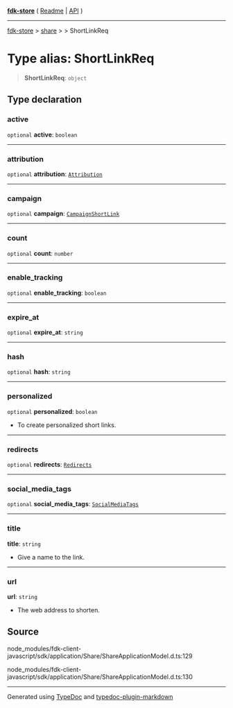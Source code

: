 [**fdk-store**](../../../README.md) ( [Readme](../../../README.md) \| [API](../../../API.md) )

---

[fdk-store](../../../API.md) > [share](../../README.md) > [<internal>](../README.md) > ShortLinkReq

# Type alias: ShortLinkReq

> **ShortLinkReq**: `object`

## Type declaration

### active

`optional` **active**: `boolean`

---

### attribution

`optional` **attribution**: [`Attribution`](type-alias.Attribution.md)

---

### campaign

`optional` **campaign**: [`CampaignShortLink`](type-alias.CampaignShortLink.md)

---

### count

`optional` **count**: `number`

---

### enable_tracking

`optional` **enable_tracking**: `boolean`

---

### expire_at

`optional` **expire_at**: `string`

---

### hash

`optional` **hash**: `string`

---

### personalized

`optional` **personalized**: `boolean`

- To create personalized short links.

---

### redirects

`optional` **redirects**: [`Redirects`](type-alias.Redirects.md)

---

### social_media_tags

`optional` **social_media_tags**: [`SocialMediaTags`](type-alias.SocialMediaTags.md)

---

### title

**title**: `string`

- Give a name to the link.

---

### url

**url**: `string`

- The web address to shorten.

## Source

node_modules/fdk-client-javascript/sdk/application/Share/ShareApplicationModel.d.ts:129

node_modules/fdk-client-javascript/sdk/application/Share/ShareApplicationModel.d.ts:130

---

Generated using [TypeDoc](https://typedoc.org/) and [typedoc-plugin-markdown](https://www.npmjs.com/package/typedoc-plugin-markdown)
